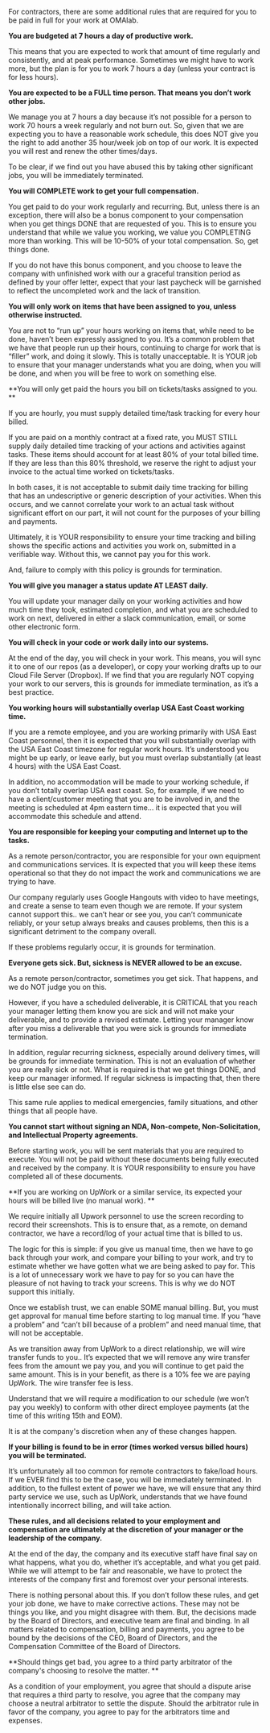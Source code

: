 For contractors, there are some additional rules that are required for you to be paid in full for your work at OMAlab.

**You are budgeted at 7 hours a day of productive work.**

This means that you are expected to work that amount of time regularly and consistently, and at peak performance. Sometimes we might have to work more, but the plan is for you to work 7 hours a day \(unless your contract is for less hours\).

**You are expected to be a FULL time person. That means you don’t work other jobs.**

We manage you at 7 hours a day because it’s not possible for a person to work 70 hours a week regularly and not burn out. So, given that we are expecting you to have a reasonable work schedule, this does NOT give you the right to add another 35 hour\/week job on top of our work. It is expected you will rest and renew the other times\/days.

To be clear, if we find out you have abused this by taking other significant jobs, you will be immediately terminated.

**You will COMPLETE work to get your full compensation.**

You get paid to do your work regularly and recurring. But, unless there is an exception, there will also be a bonus component to your compensation when you get things DONE that are requested of you. This is to ensure you understand that while we value you working, we value you COMPLETING more than working. This will
be 10-50% of your total compensation. So, get things done.

If you do not have this bonus component, and you choose to leave the company with unfinished work with our a graceful transition period as defined by your offer letter, expect that your last paycheck will be garnished to reflect the uncompleted work and the lack of transition.

**You will only work on items that have been assigned to you, unless otherwise instructed.**

You are not to “run up” your hours working on items that, while need to be done, haven’t been expressly assigned to you. It’s a common problem that we have that people run up their hours, continuing to charge for work that is “filler” work, and doing it slowly. This is totally unacceptable. It is YOUR job to ensure that your manager understands what you are doing, when you will be done, and when you will be free to work on something else.

**You will only get paid the hours you bill on tickets\/tasks assigned to you. **

If you are hourly, you must supply detailed time\/task tracking for every hour billed.

If you are paid on a monthly contract at a fixed rate, you MUST STILL supply daily detailed time tracking of your actions and activities against tasks. These items should account for at least 80% of your total billed time.  If they
are less than this 80% threshold, we reserve the right to adjust your invoice to the actual time worked on tickets\/tasks.

In both cases, it is not acceptable to submit daily time tracking for billing that has an undescriptive or generic description of your activities. When this occurs, and we cannot correlate your work to an actual task without significant effort on our part, it will not count for the purposes of your billing and
payments. 

Ultimately, it is YOUR responsibility to ensure your time tracking and billing shows the specific actions and activities you work on, submitted in a verifiable way. Without this, we cannot pay you for this work.

And, failure to comply with this policy is grounds for termination.

**You will give you manager a status update AT LEAST daily.**

You will update your manager daily on your working activities and how much time they took, estimated completion, and what you are scheduled to work on next, delivered in either a slack communication, email, or some other electronic form.

**You will check in your code or work daily into our systems.**

At the end of the day, you will check in your work. This means, you will sync it to one of our repos \(as a developer\), or copy your working drafts up to our Cloud File Server \(Dropbox\). If we find that you are regularly NOT copying your work to our servers, this is grounds for immediate termination, as it’s a best practice.

**You working hours will substantially overlap USA East Coast working time.**

If you are a remote employee, and you are working primarily with USA East Coast personnel, then it is expected that you will substantially overlap with the USA East Coast timezone for regular work hours. It’s understood you might be up early, or leave early, but you must overlap substantially \(at least 4 hours\) with the USA East Coast.

In addition, no accommodation will be made to your working schedule, if you don’t totally overlap USA east coast. So, for example, if we need to have a client\/customer meeting that you are to be involved in, and the meeting is
scheduled at 4pm eastern time… it is expected that you will accommodate this schedule and attend.

**You are responsible for keeping your computing and Internet up to the tasks.**

As a remote person\/contractor, you are responsible for your own equipment and communications services. It is expected that you will keep these items operational so that they do not impact the work and communications we are trying to have.

Our company regularly uses Google Hangouts with video to have meetings, and create a sense to team even though we are remote. If your system cannot support this.. we can’t hear or see you, you can’t communicate reliably, or your setup always breaks and causes problems, then this is a significant detriment to the
company overall.

If these problems regularly occur, it is grounds for termination.

**Everyone gets sick. But, sickness is NEVER allowed to be an excuse.**

As a remote person\/contractor, sometimes you get sick. That happens, and we do NOT judge you on this.

However, if you have a scheduled deliverable, it is CRITICAL that you reach your manager letting them know you are sick and will not make your deliverable, and to provide a revised estimate. Letting your manager know after you miss a deliverable that you were sick is grounds for immediate termination.

In addition, regular recurring sickness, especially around delivery times, will be grounds for immediate termination. This is not an evaluation of whether you are really sick or not. What is required is that we get things DONE, and keep our manager informed. If regular sickness is impacting that, then there is little else see can do.

This same rule applies to medical emergencies, family situations, and other things that all people have.

**You cannot start without signing an NDA, Non-compete, Non-Solicitation, and Intellectual Property agreements.**

Before starting work, you will be sent materials that you are required to execute. You will not be paid without these documents being fully executed and received by the company. It is YOUR responsibility to ensure you have completed all of these documents.

**If you are working on UpWork or a similar service, its expected your hours will be billed live \(no manual work\). **

We require initially all Upwork personnel to use the screen recording to record their screenshots. This is to ensure that, as a remote, on demand contractor, we have a record\/log of your actual time that is billed to us.

The logic for this is simple: if you give us manual time, then we have to go back through your work, and compare your billing to your work, and try to estimate whether we have gotten what we are being asked to pay for.  This is a
lot of unnecessary work we have to pay for so you can have the pleasure of not having to track your screens. This is why we do NOT support this initially.

Once we establish trust, we can enable SOME manual billing. But, you must get approval for manual time before starting to log manual time. If you “have a problem” and “can’t bill because of a problem” and need manual time, that will not be acceptable.

As we transition away from UpWork to a direct relationship, we will wire transfer funds to you.. It’s expected that we will remove any wire transfer fees from the amount we pay you, and you will continue to get paid the same amount. This is in your benefit, as there is a 10% fee we are paying UpWork. The wire transfer fee is less. 


Understand that we will require a modification to our schedule \(we won’t pay you weekly\) to conform with other direct employee payments \(at the time of this writing 15th and EOM\).

It is at the company's discretion when any of these changes happen.

**If your billing is found to be in error \(times worked versus billed hours\) you will be terminated.**

It’s unfortunately all too common for remote contractors to fake\/load hours. If we EVER find this to be the case, you will be immediately terminated. In addition, to the fullest extent of power we have, we will ensure that any third
party service we use, such as UpWork, understands that we have found intentionally incorrect billing, and will take action.

**These rules, and all decisions related to your employment and compensation are ultimately at the discretion of your manager or the leadership of the company.**

At the end of the day, the company and its executive staff have final say on what happens, what you do, whether it’s acceptable, and what you get paid. While we will attempt to be fair and reasonable, we have to protect the interests of the company first and foremost over your personal interests.

There is nothing personal about this. If you don’t follow these rules, and get your job done, we have to make corrective actions. These may not be things you like, and you might disagree with them. But, the decisions made by the Board of Directors, and executive team are final and binding.  In all matters related to compensation, billing and payments, you agree to be bound by the decisions of the CEO, Board of Directors, and the Compensation Committee of the Board of Directors.  

**Should things get bad, you agree to a third party arbitrator of the company's choosing to resolve the matter. ** 

As a condition of your employment, you agree that should a dispute arise that requires a third party to resolve, you agree that the company may choose a neutral arbitrator to settle the dispute.  Should the arbitrator rule in favor of the company, you agree to pay for the arbitrators time and expenses. 

